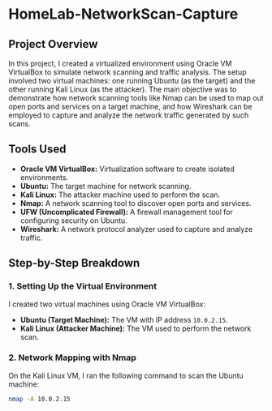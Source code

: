 # HomeLab-NetworkScan-Capture

## Project Overview

In this project, I created a virtualized environment using Oracle VM VirtualBox to simulate network scanning and traffic analysis. The setup involved two virtual machines: one running Ubuntu (as the target) and the other running Kali Linux (as the attacker). The main objective was to demonstrate how network scanning tools like Nmap can be used to map out open ports and services on a target machine, and how Wireshark can be employed to capture and analyze the network traffic generated by such scans.

## Tools Used

- **Oracle VM VirtualBox:** Virtualization software to create isolated environments.
- **Ubuntu:** The target machine for network scanning.
- **Kali Linux:** The attacker machine used to perform the scan.
- **Nmap:** A network scanning tool to discover open ports and services.
- **UFW (Uncomplicated Firewall):** A firewall management tool for configuring security on Ubuntu.
- **Wireshark:** A network protocol analyzer used to capture and analyze traffic.

## Step-by-Step Breakdown

### 1. Setting Up the Virtual Environment

I created two virtual machines using Oracle VM VirtualBox:

- **Ubuntu (Target Machine):** The VM with IP address `10.0.2.15`.
- **Kali Linux (Attacker Machine):** The VM used to perform the network scan.

### 2. Network Mapping with Nmap

On the Kali Linux VM, I ran the following command to scan the Ubuntu machine:

```bash
nmap -A 10.0.2.15
